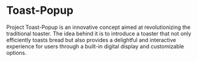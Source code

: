 # Toast-Popup
Project Toast-Popup is an innovative concept aimed at revolutionizing the traditional toaster. The idea behind it is to introduce a toaster that not only efficiently toasts bread but also provides a delightful and interactive experience for users through a built-in digital display and customizable options.
